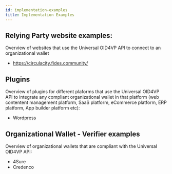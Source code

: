 ```yaml
---
id: implementation-examples
title: Implementation Examples
---
```




## Relying Party website examples:
Overview of websites that use the Universal OID4VP API to connect to an organizational wallet
- https://circulacity.fides.community/


## Plugins
Overview of plugins for different plaforms that use the Universal OID4VP API to integrate any compliant organizational wallet in that platform (web contentent management platform, SaaS platform, eCommerce platform, ERP platform, App builder platform etc):
- Wordpress

## Organizational Wallet - Verifier examples
Overview of organizational wallets that are compliant with the Universal OID4VP API:
- 4Sure
- Credenco




